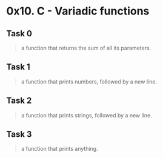 # 0x10. C - Variadic functions

## Task 0
> a function that returns the sum of all its parameters.

## Task 1
>  a function that prints numbers, followed by a new line.

## Task 2
> a function that prints strings, followed by a new line.

## Task 3
> a function that prints anything.

